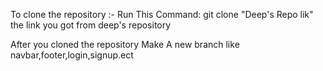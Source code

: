 To clone the repository :-
  Run This Command:
      git clone "Deep's Repo lik"
  the link you got from deep's repository 

After you cloned the repository Make A new branch like navbar,footer,login,signup.ect 
